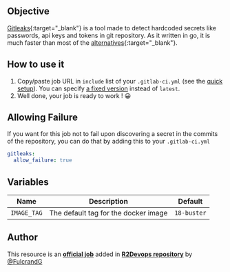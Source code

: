 ## Objective

[Gitleaks](https://github.com/zricethezav/gitleaks/wiki/Scanning){:target="_blank"} is a tool made to detect hardcoded
secrets like passwords, api keys and tokens in git repository. As it written in go, it is much faster than most of the
[alternatives](https://github.com/zricethezav/gitleaks/wiki/Comparison-with-other-tools){:target="_blank"}.

## How to use it

1. Copy/paste job URL in `include` list of your `.gitlab-ci.yml` (see the [quick setup](/use-the-hub/#quick-setup)). You can specify [a fixed version](#changelog) instead of `latest`.
2. Well done, your job is ready to work ! 😀

## Allowing Failure

If you want for this job not to fail upon discovering a secret in the commits of the repository, you can do that by
adding this to your `.gitlab-ci.yml`

```yaml
gitleaks:
  allow_failure: true
```

## Variables

| Name | Description | Default |
| ---- | ----------- | ------- |
| `IMAGE_TAG` | The default tag for the docker image | `18-buster`  |

## Author
This resource is an **[official job](https://docs.r2devops.io/faq-labels/)** added in [**R2Devops repository**](https://gitlab.com/r2devops/hub) by [@FulcrandG](https://gitlab.com/FulcrandG)
